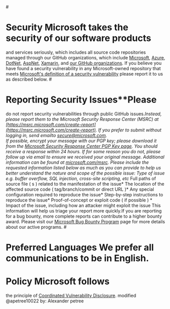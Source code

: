 <!-- BEGIN MICROSOFT SECURITY.MD 
V0.5 BLOCK -->#
# Security Microsoft takes the security of our software products
and services seriously,
which includes all source code repositories managed through 
our GitHub organizations,
which include [Microsoft](https://github.com/Microsoft), [Azure](https://github.com/Azure), [DotNet](https://github.com/dotnet), [AspNet](https://github.com/aspnet), [Xamarin](https://github.com/xamarin), and [our GitHub organizations](https://opensource.microsoft.com/).
If you believe you have found 
a security 
vulnerability in any 
Microsoft-owned repository 
that meets
[Microsoft's definition of a security vulnerability](https://docs.microsoft.com/en-us/previous-versions/tn-archive/cc751383(v=technet.10))
please report it to us as described below. #
# Reporting Security Issues**Please
do not report security 
vulnerabilities through
public GitHub issues.**Instead, 
please report them to
the Microsoft Security 
Response Center (MSRC) at [https://msrc.microsoft.com/create-report](https://msrc.microsoft.com/create-report). If you prefer
to submit without logging in, 
send emailto [secure@microsoft.com](mailto:secure@microsoft.com).  
If possible, encrypt your 
message with our PGP key; 
please download it from 
the [Microsoft Security Response Center PGP Key page](https://www.microsoft.com/en-us/msrc/pgp-key-msrc). You should receive a response within 24 hours. 
If for some reason you 
do not, please 
follow up via email to ensure we received your original message. Additional
information can be
found at [microsoft.com/msrc](https://www.microsoft.com/msrc). Please include the requested
information
listed below 
as much as you can provide
to help us better
understand the nature and
scope of the possible 
issue:* Type of issue 
e.g. buffer overflow, 
SQL injection,
cross-site scripting,
etc* Full paths of 
source file
(
s
) related to the manifestation 
of the issue* The location 
of the affected source code (
tag/branch/commit or 
direct URL
)* Any special configuration 
required to reproduce
the issue* Step-by-step
instructions to
reproduce the issue* Proof-of-concept
or exploit
code (
if possible
) * Impact of the issue, 
including how 
an attacker
might exploit 
the issue This information 
will help us 
triage your 
report more
quickly.If you are reporting
for a bug bounty,
more complete
reports can
contribute to a
higher bounty award. 
Please visit our
[Microsoft Bug Bounty Program](https://microsoft.com/msrc/bounty)
page for
more details about our
active programs. #
# Preferred Languages We prefer all communications to be in English. # 
# Policy Microsoft follows 
the principle of [Coordinated Vulnerability Disclosure](https://www.microsoft.com/en-us/msrc/cvd).<!-- END MICROSOFT SECURITY.MD BLOCK 
--> modified 
@apetree10022 
by: 
Alexander petree 
